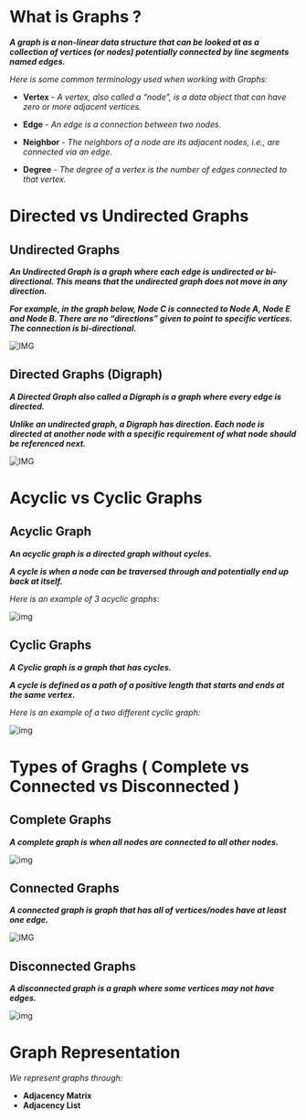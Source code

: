 # What is Graphs ?

***A graph is a non-linear data structure that can be looked at as a collection of vertices (or nodes) potentially connected by line segments named edges.***

*Here is some common terminology used when working with Graphs:*

- **Vertex** - *A vertex, also called a “node”, is a data object that can have zero or more adjacent vertices.*

- **Edge** - *An edge is a connection between two nodes.*

- **Neighbor** - *The neighbors of a node are its adjacent nodes, i.e., are connected via an edge.*

- **Degree** - *The degree of a vertex is the number of edges connected to that vertex.*

# Directed vs Undirected Graphs

## Undirected Graphs

***An Undirected Graph is a graph where each edge is undirected or bi-directional. This means that the undirected graph does not move in any direction.***

***For example, in the graph below, Node C is connected to Node A, Node E and Node B. There are no “directions” given to point to specific vertices. The connection is bi-directional.***

![IMG](https://codefellows.github.io/common_curriculum/data_structures_and_algorithms/Code_401/class-35/resources/assets/UndirectedGraph.PNG)

## Directed Graphs (Digraph)

***A Directed Graph also called a Digraph is a graph where every edge is directed.***

***Unlike an undirected graph, a Digraph has direction. Each node is directed at another node with a specific requirement of what node should be referenced next.***

![IMG](https://codefellows.github.io/common_curriculum/data_structures_and_algorithms/Code_401/class-35/resources/assets/DirectedGraph.PNG)

# Acyclic vs Cyclic Graphs

## Acyclic Graph

***An acyclic graph is a directed graph without cycles.***

***A cycle is when a node can be traversed through and potentially end up back at itself.***

*Here is an example of 3 acyclic graphs:*

![img](https://codefellows.github.io/common_curriculum/data_structures_and_algorithms/Code_401/class-35/resources/assets/threeAcyclic.png)

## Cyclic Graphs

***A Cyclic graph is a graph that has cycles.***

***A cycle is defined as a path of a positive length that starts and ends at the same vertex.***

*Here is an example of a two different cyclic graph:*

![img](https://codefellows.github.io/common_curriculum/data_structures_and_algorithms/Code_401/class-35/resources/assets/cyclic.PNG)

# Types of Graghs ( Complete vs Connected vs Disconnected )

## Complete Graphs

***A complete graph is when all nodes are connected to all other nodes.***

![img](https://codefellows.github.io/common_curriculum/data_structures_and_algorithms/Code_401/class-35/resources/assets/CompleteGraph.PNG)

## Connected Graphs

***A connected graph is graph that has all of vertices/nodes have at least one edge.***

![IMG](https://codefellows.github.io/common_curriculum/data_structures_and_algorithms/Code_401/class-35/resources/assets/ConnectedGraph.PNG)

## Disconnected Graphs 

***A disconnected graph is a graph where some vertices may not have edges.***

![img](https://codefellows.github.io/common_curriculum/data_structures_and_algorithms/Code_401/class-35/resources/assets/DisconnectedGraph.PNG)


# Graph Representation

*We represent graphs through:*

- **Adjacency Matrix**
- **Adjacency List**
